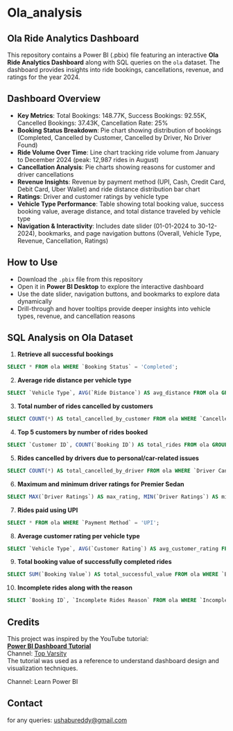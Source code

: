 # Ola_analysis

## Ola Ride Analytics Dashboard

This repository contains a Power BI (.pbix) file featuring an interactive **Ola Ride Analytics Dashboard** along with SQL queries on the `ola` dataset. The dashboard provides insights into ride bookings, cancellations, revenue, and ratings for the year 2024.

## Dashboard Overview
- **Key Metrics**: Total Bookings: 148.77K, Success Bookings: 92.55K, Cancelled Bookings: 37.43K, Cancellation Rate: 25%
- **Booking Status Breakdown**: Pie chart showing distribution of bookings (Completed, Cancelled by Customer, Cancelled by Driver, No Driver Found)
- **Ride Volume Over Time**: Line chart tracking ride volume from January to December 2024 (peak: 12,987 rides in August)
- **Cancellation Analysis**: Pie charts showing reasons for customer and driver cancellations
- **Revenue Insights**: Revenue by payment method (UPI, Cash, Credit Card, Debit Card, Uber Wallet) and ride distance distribution bar chart
- **Ratings**: Driver and customer ratings by vehicle type
- **Vehicle Type Performance**: Table showing total booking value, success booking value, average distance, and total distance traveled by vehicle type
- **Navigation & Interactivity**: Includes date slider (01-01-2024 to 30-12-2024), bookmarks, and page navigation buttons (Overall, Vehicle Type, Revenue, Cancellation, Ratings)

## How to Use
- Download the `.pbix` file from this repository
- Open it in **Power BI Desktop** to explore the interactive dashboard
- Use the date slider, navigation buttons, and bookmarks to explore data dynamically
- Drill-through and hover tooltips provide deeper insights into vehicle types, revenue, and cancellation reasons

## SQL Analysis on Ola Dataset
1. **Retrieve all successful bookings**
```sql
SELECT * FROM ola WHERE `Booking Status` = 'Completed';
````

2. **Average ride distance per vehicle type**

```sql
SELECT `Vehicle Type`, AVG(`Ride Distance`) AS avg_distance FROM ola GROUP BY `Vehicle Type`;
```

3. **Total number of rides cancelled by customers**

```sql
SELECT COUNT(*) AS total_cancelled_by_customer FROM ola WHERE `Cancelled Rides by Customer` = 1;
```

4. **Top 5 customers by number of rides booked**

```sql
SELECT `Customer ID`, COUNT(`Booking ID`) AS total_rides FROM ola GROUP BY `Customer ID` ORDER BY total_rides DESC LIMIT 5;
```

5. **Rides cancelled by drivers due to personal/car-related issues**

```sql
SELECT COUNT(*) AS total_cancelled_by_driver FROM ola WHERE `Driver Cancellation Reason` = 'Personal & Car related issues';
```

6. **Maximum and minimum driver ratings for Premier Sedan**

```sql
SELECT MAX(`Driver Ratings`) AS max_rating, MIN(`Driver Ratings`) AS min_rating FROM ola WHERE `Vehicle Type` = 'Premier Sedan';
```

7. **Rides paid using UPI**

```sql
SELECT * FROM ola WHERE `Payment Method` = 'UPI';
```

8. **Average customer rating per vehicle type**

```sql
SELECT `Vehicle Type`, AVG(`Customer Rating`) AS avg_customer_rating FROM ola GROUP BY `Vehicle Type`;
```

9. **Total booking value of successfully completed rides**

```sql
SELECT SUM(`Booking Value`) AS total_successful_value FROM ola WHERE `Booking Status` = 'Completed';
```

10. **Incomplete rides along with the reason**

```sql
SELECT `Booking ID`, `Incomplete Rides Reason` FROM ola WHERE `Incomplete Rides` = 1;
```

## Credits

This project was inspired by the YouTube tutorial:  
**[Power BI Dashboard Tutorial]([https://youtu.be/1uPUyT9LoHQ](https://youtu.be/1uPUyT9LoHQ?si=cfjTtS1NMMp4FrNU))**  
Channel: [Top Varsity](www.youtube.com/@TopVarSity)  
The tutorial was used as a reference to understand dashboard design and visualization techniques.


Channel: Learn Power BI

## Contact

 for any queries: ushabureddy@gmail.com




